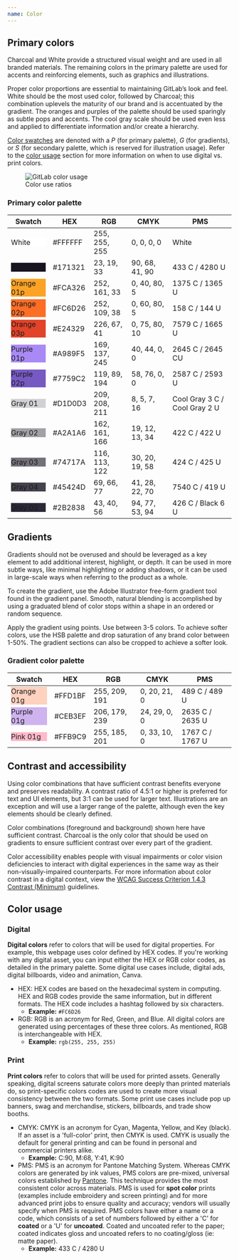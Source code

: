 ```yaml
---
name: Color
---
```


## Primary colors

Charcoal and White provide a structured visual weight and are used in all branded materials. The remaining colors in the primary palette are used for accents and reinforcing elements, such as graphics and illustrations.

Proper color proportions are essential to maintaining GitLab’s look and feel. White should be the most used color, followed by Charcoal; this combination uplevels the maturity of our brand and is accentuated by the gradient. The oranges and purples of the palette should be used sparingly as subtle pops and accents. The cool gray scale should be used even less and applied to differentiate information and/or create a hierarchy.

[Color swatches](https://drive.google.com/drive/folders/19GvtyyW638cq4p96hj8w5yloSNuIBFjg?usp=sharing) are denoted with a _P_ (for primary palette), _G_ (for gradients), or _S_ (for secondary palette, which is reserved for illustration usage). Refer to the [color usage](#color-usage) section for more information on when to use digital vs. print colors.

<figure class="figure" role="figure" aria-label="Color use ratios">
  <img class="figure-img gl-p-5" src="/img/brand/color-usage.svg" alt="GitLab color usage" role="img" />
  <figcaption class="figure-caption">Color use ratios</figcaption>
</figure>

### Primary color palette

| **Swatch** | **HEX** | **RGB** | **CMYK** | **PMS** |
| ------ | ------ | ------ | ------ | ------ |
| <div class="color-overview gl-p-3" style="background-color:#ffffff;"><span class="variable">White</span> </div> | #FFFFFF | 255, 255, 255 | 0, 0, 0, 0 | White |
| <div class="color-overview gl-p-3 f-inverted" style="background-color:#171321;"><span class="variable">Charcoal</span> </div> | #171321 | 23, 19, 33 | 90, 68, 41, 90 | 433 C / 4280 U |
| <div class="color-overview gl-p-3" style="background-color:#FCA326;"><span class="variable">Orange 01p</span> </div> | #FCA326 | 252, 161, 33 | 0, 40, 80, 5 | 1375 C / 1365 U |
| <div class="color-overview gl-p-3" style="background-color:#FC6D26;"><span class="variable">Orange 02p</span> </div> | #FC6D26 | 252, 109, 38 | 0, 60, 80, 5 | 158 C / 144 U |
| <div class="color-overview gl-p-3 f-inverted" style="background-color:#E24329;"><span class="variable">Orange 03p</span> </div> | #E24329 | 226, 67, 41 | 0, 75, 80, 10 | 7579 C / 1665 U |
| <div class="color-overview gl-p-3" style="background-color:#A989F5;"><span class="variable">Purple 01p</span> </div> | #A989F5 | 169, 137, 245 | 40, 44, 0, 0 | 2645 C / 2645 CU |
| <div class="color-overview gl-p-3 f-inverted" style="background-color:#7759C2;"><span class="variable">Purple 02p</span> </div> | #7759C2 | 119, 89, 194 | 58, 76, 0, 0 | 2587 C / 2593 U |
| <div class="color-overview gl-p-3" style="background-color:#D1D0D3;"><span class="variable">Gray 01</span> </div> | #D1D0D3 | 209, 208, 211 | 8, 5, 7, 16 | Cool Gray 3 C /  Cool Gray 2 U |
| <div class="color-overview gl-p-3" style="background-color:#A2A1A6;"><span class="variable">Gray 02</span> </div> | #A2A1A6 | 162, 161, 166 | 19, 12, 13, 34 | 422 C / 422 U |
| <div class="color-overview gl-p-3 f-inverted" style="background-color:#74717A;"><span class="variable">Gray 03</span> </div> | #74717A | 116, 113, 122 | 30, 20, 19, 58 | 424 C / 425 U |
| <div class="color-overview gl-p-3 f-inverted" style="background-color:#45424D;"><span class="variable">Gray 04</span> </div> | #45424D | 69, 66, 77 | 41, 28, 22, 70 | 7540 C / 419 U |
| <div class="color-overview gl-p-3 f-inverted" style="background-color:#2B2838;"><span class="variable">Gray 05</span> </div> | #2B2838 | 43, 40, 56 | 94, 77, 53, 94 | 426 C / Black 6 U |

## Gradients

Gradients should not be overused and should be leveraged as a key element to add additional interest, highlight, or depth. It can be used in more subtle ways, like minimal highlighting or adding shadows, or it can be used in large-scale ways when referring to the product as a whole.

To create the gradient, use the Adobe Illustrator free-form gradient tool found in the gradient panel. Smooth, natural blending is accomplished by using a graduated blend of color stops within a shape in an ordered or random sequence.

Apply the gradient using points. Use between 3-5 colors. To achieve softer colors, use the HSB palette and drop saturation of any brand color between 1-50%. The gradient sections can also be cropped to achieve a softer look.

### Gradient color palette

| **Swatch** | **HEX** | **RGB** | **CMYK** | **PMS** |
| ------ | ------ | ------ | ------ | ------ |
| <div class="color-overview gl-p-3" style="background-color:#FFD1BF;"><span class="variable">Orange 01g</span> </div> | #FFD1BF | 255, 209, 191 | 0, 20, 21, 0 | 489 C / 489 U |
| <div class="color-overview gl-p-3" style="background-color:#CEB3EF;"><span class="variable">Purple 01g</span> </div> | #CEB3EF | 206, 179, 239 | 24, 29, 0, 0 | 2635 C / 2635 U |
| <div class="color-overview gl-p-3" style="background-color:#FFB9C9;"><span class="variable">Pink 01g</span> </div> | #FFB9C9 | 255, 185, 201 | 0, 33, 10, 0 | 1767 C / 1767 U |

## Contrast and accessibility

Using color combinations that have sufficient contrast benefits everyone and preserves readability. A contrast ratio of 4.5:1 or higher is preferred for text and UI elements, but 3:1 can be used for larger text. Illustrations are an exception and will use a larger range of the palette, although even the key elements should be clearly defined.

Color combinations (foreground and background) shown here have sufficient contrast. Charcoal is the only color that should be used on gradients to ensure sufficient contrast over every part of the gradient.

Color accessibility enables people with visual impairments or color vision deficiencies to interact with digital experiences in the same way as their non-visually-impaired counterparts. For more information about color contrast in a digital context, view the [WCAG Success Criterion 1.4.3 Contrast (Minimum)](https://www.w3.org/TR/WCAG21/#contrast-minimum) guidelines.

## Color usage

### Digital 

**Digital colors** refer to colors that will be used for digital properties. For example, this webpage uses color defined by HEX codes. If you're working with any digital asset, you can input either the HEX or RGB color codes, as detailed in the primary palette. Some digital use cases include, digital ads, digital billboards, video and animation, Canva.

- HEX: HEX codes are based on the hexadecimal system in computing. HEX and RGB codes provide the same information, but in different formats. The HEX code includes a hashtag followed by six characters. 
   - **Example:** `#FC6D26`
- RGB: RGB is an acronym for Red, Green, and Blue. All digital colors are generated using percentages of these three colors. As mentioned, RGB is interchangeable with HEX. 
   - **Example:** `rgb(255, 255, 255)`

### Print  

**Print colors** refer to colors that will be used for printed assets. Generally speaking, digital screens saturate colors more deeply than printed materials do, so print-specific colors codes are used to create more visual consistency between the two formats. Some print use cases include pop up banners, swag and merchandise, stickers, billboards, and trade show booths.

- CMYK: CMYK is an acronym for Cyan, Magenta, Yellow, and Key (black). If an asset is a 'full-color' print, then CMYK is used. CMYK is usually the default for general printing and can be found in personal and commercial printers alike.
   - **Example:** C:90, M:68, Y:41, K:90
- PMS: PMS is an acronym for Pantone Matching System. Whereas CMYK colors are generated by ink values, PMS colors are pre-mixed, universal colors established by [Pantone](https://www.pantone.com/). This technique provides the most consistent color across materials. PMS is used for **spot color** prints (examples include embroidery and screen printing) and for more advanced print jobs to ensure quality and accuracy; vendors will usually specify when PMS is required. PMS colors have either a name or a code, which consists of a set of numbers followed by either a 'C' for **coated** or a 'U' for **uncoated**. Coated and uncoated refer to the paper; coated indicates gloss and uncoated refers to no coating/gloss (ie: matte paper).
   - **Example:** 433 C / 4280 U

